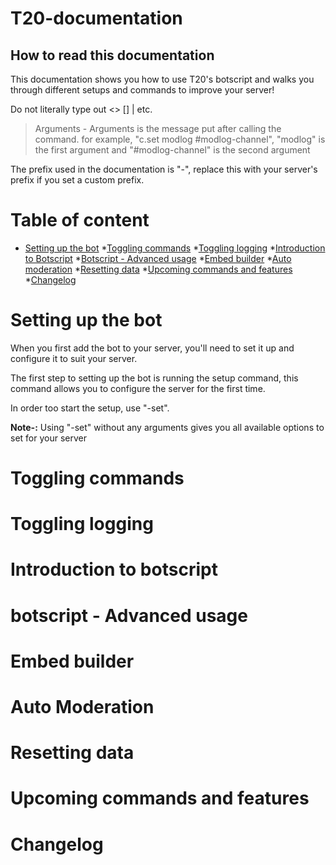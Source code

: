# T20-documentation

## How to read this documentation

This documentation shows you how to use T20's botscript and walks you through different setups and commands to improve your server!

Do not literally type out <> [] | etc.

> Arguments - Arguments is the message put after calling the command. for example, "c.set modlog #modlog-channel", "modlog" is the first argument and "#modlog-channel" is the second argument

The prefix used in the documentation is "-", replace this with your server's prefix if you set a custom prefix.

# Table of content

* [Setting up the bot](#-Setting-up-the-bot)
*[Toggling commands](#-Toggling-commands)
*[Toggling logging](#-Toggling-logging)
*[Introduction to Botscript](#-Introduction-to-botscript)
*[Botscript - Advanced usage](#-Botscript---Advanced-usage)
*[Embed builder](#-Embed-builder)
*[Auto moderation](#-Auto-moderation)
*[Resetting data](#-Resetting-date)
*[Upcoming commands and features](#-Upcoming-commands-and-features)
*[Changelog](#-Changelog)


# Setting up the bot

When you first add the bot to your server, you'll need to set it up and configure it to suit your server. 

The first step to setting up the bot is running the setup command, this command allows you to configure the server for the first time.

In order too start the setup, use "-set".

**Note-:** Using "-set" without any arguments gives you all available options to set for your server

# Toggling commands

# Toggling logging

# Introduction to botscript

# botscript - Advanced usage

# Embed builder

# Auto Moderation

# Resetting data

# Upcoming commands and features

# Changelog




